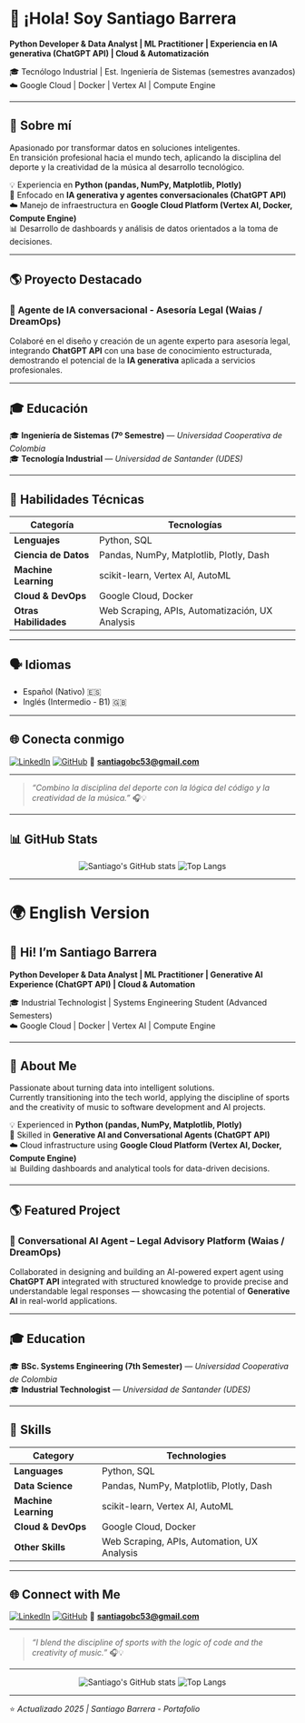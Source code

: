 # 👋 ¡Hola! Soy Santiago Barrera

**Python Developer & Data Analyst | ML Practitioner | Experiencia en IA generativa (ChatGPT API) | Cloud & Automatización**

🎓 Tecnólogo Industrial | Est. Ingeniería de Sistemas (semestres avanzados)  
☁️ Google Cloud | Docker | Vertex AI | Compute Engine  

---

## 🚀 Sobre mí

Apasionado por transformar datos en soluciones inteligentes.  
En transición profesional hacia el mundo tech, aplicando la disciplina del deporte y la creatividad de la música al desarrollo tecnológico.

💡 Experiencia en **Python (pandas, NumPy, Matplotlib, Plotly)**  
🤖 Enfocado en **IA generativa y agentes conversacionales (ChatGPT API)**  
☁️ Manejo de infraestructura en **Google Cloud Platform (Vertex AI, Docker, Compute Engine)**  
📊 Desarrollo de dashboards y análisis de datos orientados a la toma de decisiones.  

---

## 🌎 Proyecto Destacado

### 🤖 **Agente de IA conversacional - Asesoría Legal (Waias / DreamOps)**  
Colaboré en el diseño y creación de un agente experto para asesoría legal, integrando **ChatGPT API** con una base de conocimiento estructurada, demostrando el potencial de la **IA generativa** aplicada a servicios profesionales.  

---

## 🎓 Educación

🎓 **Ingeniería de Sistemas (7º Semestre)** — *Universidad Cooperativa de Colombia*  
🎓 **Tecnología Industrial** — *Universidad de Santander (UDES)*  

---

## 🧠 Habilidades Técnicas

| Categoría | Tecnologías |
|------------|--------------|
| **Lenguajes** | Python, SQL |
| **Ciencia de Datos** | Pandas, NumPy, Matplotlib, Plotly, Dash |
| **Machine Learning** | scikit-learn, Vertex AI, AutoML |
| **Cloud & DevOps** | Google Cloud, Docker |
| **Otras Habilidades** | Web Scraping, APIs, Automatización, UX Analysis |

---

## 🗣️ Idiomas

- Español (Nativo) 🇪🇸  
- Inglés (Intermedio - B1) 🇬🇧  

---

## 🌐 Conecta conmigo

[![LinkedIn](https://img.shields.io/badge/LinkedIn-blue?logo=linkedin&logoColor=white)](https://linkedin.com/in/fabiansantiagobarrera)
[![GitHub](https://img.shields.io/badge/GitHub-181717?logo=github&logoColor=white)](https://github.com/Santiagobc53)
📧 **santiagobc53@gmail.com**

---

> _“Combino la disciplina del deporte con la lógica del código y la creatividad de la música.”_ 🎧💡

---

## 📊 GitHub Stats

<div align="center">

![Santiago's GitHub stats](https://github-readme-stats.vercel.app/api?username=Santiagobc53&show_icons=true&theme=tokyonight&hide_border=true&count_private=true)
![Top Langs](https://github-readme-stats.vercel.app/api/top-langs/?username=Santiagobc53&layout=compact&theme=tokyonight&hide_border=true)

</div>

---

# 🌍 English Version

## 👋 Hi! I’m Santiago Barrera

**Python Developer & Data Analyst | ML Practitioner | Generative AI Experience (ChatGPT API) | Cloud & Automation**

🎓 Industrial Technologist | Systems Engineering Student (Advanced Semesters)  
☁️ Google Cloud | Docker | Vertex AI | Compute Engine  

---

## 🚀 About Me

Passionate about turning data into intelligent solutions.  
Currently transitioning into the tech world, applying the discipline of sports and the creativity of music to software development and AI projects.

💡 Experienced in **Python (pandas, NumPy, Matplotlib, Plotly)**  
🤖 Skilled in **Generative AI and Conversational Agents (ChatGPT API)**  
☁️ Cloud infrastructure using **Google Cloud Platform (Vertex AI, Docker, Compute Engine)**  
📊 Building dashboards and analytical tools for data-driven decisions.  

---

## 🌎 Featured Project

### 🤖 **Conversational AI Agent – Legal Advisory Platform (Waias / DreamOps)**  
Collaborated in designing and building an AI-powered expert agent using **ChatGPT API** integrated with structured knowledge to provide precise and understandable legal responses — showcasing the potential of **Generative AI** in real-world applications.  

---

## 🎓 Education

🎓 **BSc. Systems Engineering (7th Semester)** — *Universidad Cooperativa de Colombia*  
🎓 **Industrial Technologist** — *Universidad de Santander (UDES)*  

---

## 🧠 Skills

| Category | Technologies |
|-----------|--------------|
| **Languages** | Python, SQL |
| **Data Science** | Pandas, NumPy, Matplotlib, Plotly, Dash |
| **Machine Learning** | scikit-learn, Vertex AI, AutoML |
| **Cloud & DevOps** | Google Cloud, Docker |
| **Other Skills** | Web Scraping, APIs, Automation, UX Analysis |

---

## 🌐 Connect with Me

[![LinkedIn](https://img.shields.io/badge/LinkedIn-blue?logo=linkedin&logoColor=white)](https://linkedin.com/in/fabiansantiagobarrera)
[![GitHub](https://img.shields.io/badge/GitHub-181717?logo=github&logoColor=white)](https://github.com/Santiagobc53)
📧 **santiagobc53@gmail.com**

---

> _“I blend the discipline of sports with the logic of code and the creativity of music.”_ 🎧💡

---

<div align="center">

![Santiago's GitHub stats](https://github-readme-stats.vercel.app/api?username=Santiagobc53&show_icons=true&theme=tokyonight&hide_border=true&count_private=true)
![Top Langs](https://github-readme-stats.vercel.app/api/top-langs/?username=Santiagobc53&layout=compact&theme=tokyonight&hide_border=true)

</div>

---

⭐ _Actualizado 2025 | Santiago Barrera - Portafolio_
